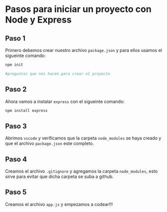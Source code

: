 # Pasos para iniciar un proyecto con Node y Express

## Paso 1

Primero debemos crear nuestro archivo `package.json` y para ellos usamos el sigueinte comando:

```bash
npm init

#preguntas que nos hacen para crear el proyecto
```

## Paso 2

Ahora vamos a instalar `express` con el sigueinte comando:

```bash
npm install express
```

## Paso 3

Abrimos `vscode` y verificamos que la carpeta `node_modules` se haya creado y que el archivo `package.json` este completo.

## Paso 4

Creamos el archivo `.gitignore` y agregamos la carpeta `node_modules`, esto sirve para evitar que dicha carpeta se suba a github.

## Paso 5

Creamos el archivo `app.js` y empezamos a codear!!!